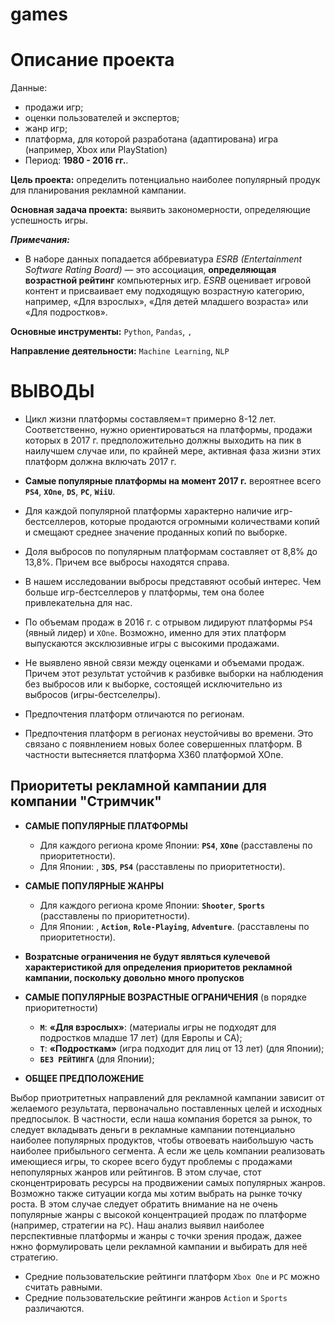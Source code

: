 # games

# Описание проекта

Данные:
* продажи игр;
* оценки пользователей и экспертов;
* жанр игр;
* платформа, для которой разработана (адаптирована) игра (например, Xbox или PlayStation)
* Период: **1980 - 2016 гг.**.

**Цель проекта:** определить потенциально наиболее популярный продук для планирования рекламной кампании.

**Основная задача проекта:** выявить закономерности, определяющие успешность игры.

***Примечания:***
* В наборе данных попадается аббревиатура *ESRB (Entertainment Software Rating Board)* — это ассоциация, **определяющая возрастной рейтинг** компьютерных игр. *ESRB* оценивает игровой контент и присваивает ему подходящую возрастную категорию, например, «Для взрослых», «Для детей младшего возраста» или «Для подростков».

**Основные инструменты:** `Python`, `Pandas`, ``, ``

**Направление деятельности:** `Machine Learning`, `NLP`

# ВЫВОДЫ

* Цикл жизни платформы составляем=т примерно 8-12 лет. Соответственно, нужно ориентироваться на платформы, продажи которых в 2017 г. предположительно должны выходить на пик в наилучшем случае или, по крайней мере, активная фаза жизни этих платформ должна включать 2017 г.

* **Самые популярные платформы на момент 2017 г.** вероятнее всего **`PS4`**, **`XOne`**, **`DS`**, **`PC`**, **`WiiU`**.

* Для каждой популярной платформы характерно наличие игр-бестселлеров, которые продаются огромными количествами копий и смещают среднее значение проданных копий по выборке.

* Доля выбросов по популярным платформам составляет от 8,8% до 13,8%. Причем все выбросы находятся справа.

* В нашем исследовании выбросы представяют особый интерес. Чем больше игр-бестселлеров у платформы, тем она более привлекательна для нас.

* По объемам продаж в 2016 г. с отрывом лидируют платформы `PS4` (явный лидер) и `XOne`. Возможно, именно для этих платформ выпускаются эксклюзивные игры с высокими продажами.

* Не выявлено явной связи между оценками и объемами продаж. Причем этот результат устойчив к разбивке выборки на наблюдения без выбросов или к выборке, состоящей исключительно из выбросов (игры-бестселелры).

* Предпочтения платформ отличаются по регионам.

* Предпочтения платформ в регионах неустойчивы во времени. Это связано с появнлением новых более совершенных платформ. В частности вытесняется платформа X360 платформой XOne.

## Приоритеты рекламной кампании для компании "Стримчик"

* **САМЫЕ ПОПУЛЯРНЫЕ ПЛАТФОРМЫ**
    - Для каждого региона кроме Японии: **`PS4`**, **`XOne`** (расставлены по приоритетности).
    - Для Японии: , **`3DS`**, **`PS4`** (расставлены по приоритетности).
    

* **САМЫЕ ПОПУЛЯРНЫЕ ЖАНРЫ** 
    - Для каждого региона кроме Японии: **`Shooter`**, **`Sports`** (расставлены по приоритетности).
    - Для Японии: , **`Action`**, **`Role-Playing`**, **`Adventure`**. (расставлены по приоритетности).
    
 
* **Возратсные ограничения не будут являться кулечевой характеристикой для определения приоритетов рекламной кампании, поскольку довольно много пропусков**

* **САМЫЕ ПОПУЛЯРНЫЕ ВОЗРАСТНЫЕ ОГРАНИЧЕНИЯ** (в порядке приоритетности)
    - **`M`**: **«Для взрослых»**: (материалы игры не подходят для подростков младше 17 лет) (для Европы и СА);
    - **`T`**: **«Подросткам»** (игра подходит для лиц от 13 лет) (для Японии); 
    - **`БЕЗ РЕЙТИНГА`** (для Японии);
    
    
* **ОБЩЕЕ ПРЕДПОЛОЖЕНИЕ**

Выбор приотритетных направлений для рекламной кампании зависит от желаемого результата, первоначально поставленных целей и исходных предпосылок. В частности, если наша компания борется за рынок, то следует вкладывать деньги в рекламные кампании потенциально наиболее популярных продуктов, чтобы отвоевать наибольшую часть наиболее прибыльного сегмента. А если же цель компании реализовать имеющиеся игры, то скорее всего будут проблемы с продажами непопулярных жанров или рейтингов. В этом случае, стот сконцентрировать ресурсы на продвижении самых популярных жанров. Возможно также ситуации когда мы хотим выбрать на рынке точку роста. В этом случае следует обратить внимание на не очень популярные жанры с высокой концентрацией продаж по платформе (например, стратегии на `PC`). Наш анализ выявил наиболее перспективные платформы и жанры с точки зрения продаж, дажее нжно формулировать цели рекламной кампании и выбирать для неё стратегию.

* Средние пользовательские рейтинги платформ `Xbox One` и `PC` можно считать равными.
* Средние пользовательские рейтинги жанров `Action`  и `Sports` различаются.
